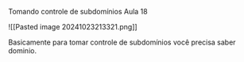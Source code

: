 Tomando controle de subdomínios
Aula 18

![[Pasted image 20241023213321.png]]

Basicamente  para tomar controle de subdomínios você precisa saber dominio.